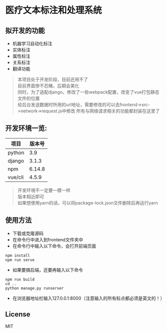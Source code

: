 # 医疗文本标注和处理系统
## 拟开发的功能
* 机器学习自动化标注
* 实体标注  
* 属性标注
* 关系标注
* 翻译功能


>  本项目处于开发阶段，目前还用不了  
> 目前界面惨不忍睹，后期会美化  
> 同时，为了适配django，修改了一些webpack配置，改变了vue打包静态文件的位置  
> 给后台发送数据时所用的url地址，需要修改的可以去frontend->src->network->request.js中修改
> 所有与网络请求相关的功能都封装在这里了


## 开发环境一览:

| 项目 | 版本号 |
| ----| ----|
|python |3.9|
|django|3.1.3|
| npm|6.14.8|
| vue/cli| 4.5.9|  



> 开发环境不一定要一模一样  
> 版本相近即可  
> 如果想使用yarn的话，可以将package-lock.json文件删除后再运行yarn  


## 使用方法
* 下载或克隆源码
* 在命令行中进入到frontend文件夹中
* 在命令行中输入以下命令，会打开前端页面
```
npm install
npm run serve
```
* 如果要搞后端，还要再输入以下命令
```
npm run build
cd ..
python manage.py runserver
```
* 在浏览器地址栏输入127.0.0.1:8000（注意输入的所有标点都必须是英文的！）


## License  
MIT